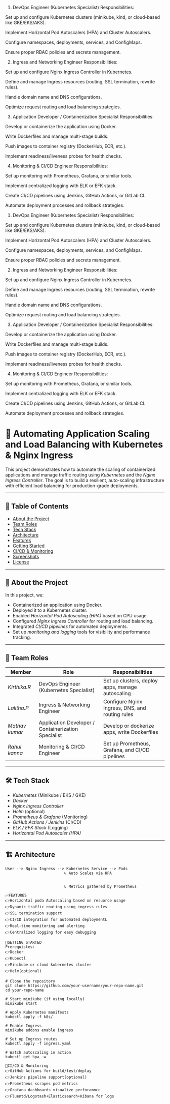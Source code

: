1. DevOps Engineer (Kubernetes Specialist)
Responsibilities:

Set up and configure Kubernetes clusters (minikube, kind, or cloud-based like GKE/EKS/AKS).

Implement Horizontal Pod Autoscalers (HPA) and Cluster Autoscalers.

Configure namespaces, deployments, services, and ConfigMaps.

Ensure proper RBAC policies and secrets management.

2. Ingress and Networking Engineer
Responsibilities:

Set up and configure Nginx Ingress Controller in Kubernetes.

Define and manage Ingress resources (routing, SSL termination, rewrite rules).

Handle domain name and DNS configurations.

Optimize request routing and load balancing strategies.

3. Application Developer / Containerization Specialist
Responsibilities:

Develop or containerize the application using Docker.

Write Dockerfiles and manage multi-stage builds.

Push images to container registry (DockerHub, ECR, etc.).

Implement readiness/liveness probes for health checks.

4. Monitoring & CI/CD Engineer
Responsibilities:

Set up monitoring with Prometheus, Grafana, or similar tools.

Implement centralized logging with ELK or EFK stack.

Create CI/CD pipelines using Jenkins, GitHub Actions, or GitLab CI.

Automate deployment processes and rollback strategies.

1. DevOps Engineer (Kubernetes Specialist)
Responsibilities:

Set up and configure Kubernetes clusters (minikube, kind, or cloud-based like GKE/EKS/AKS).

Implement Horizontal Pod Autoscalers (HPA) and Cluster Autoscalers.

Configure namespaces, deployments, services, and ConfigMaps.

Ensure proper RBAC policies and secrets management.

2. Ingress and Networking Engineer
Responsibilities:

Set up and configure Nginx Ingress Controller in Kubernetes.

Define and manage Ingress resources (routing, SSL termination, rewrite rules).

Handle domain name and DNS configurations.

Optimize request routing and load balancing strategies.

3. Application Developer / Containerization Specialist
Responsibilities:

Develop or containerize the application using Docker.

Write Dockerfiles and manage multi-stage builds.

Push images to container registry (DockerHub, ECR, etc.).

Implement readiness/liveness probes for health checks.

4. Monitoring & CI/CD Engineer
Responsibilities:

Set up monitoring with Prometheus, Grafana, or similar tools.

Implement centralized logging with ELK or EFK stack.

Create CI/CD pipelines using Jenkins, GitHub Actions, or GitLab CI.

Automate deployment processes and rollback strategies.

# 🚀 Automating Application Scaling and Load Balancing with Kubernetes & Nginx Ingress

This project demonstrates how to automate the scaling of containerized applications and manage traffic routing using *Kubernetes* and the *Nginx Ingress Controller*. The goal is to build a resilient, auto-scaling infrastructure with efficient load balancing for production-grade deployments.

---

## 📌 Table of Contents
- [About the Project](#about-the-project)
- [Team Roles](#team-roles)
- [Tech Stack](#tech-stack)
- [Architecture](#architecture)
- [Features](#features)
- [Getting Started](#getting-started)
- [CI/CD & Monitoring](#cicd--monitoring)
- [Screenshots](#screenshots)
- [License](#license)

---

## 📖 About the Project

In this project, we:
- Containerized an application using Docker.
- Deployed it to a Kubernetes cluster.
- Enabled *Horizontal Pod Autoscaling (HPA)* based on CPU usage.
- Configured *Nginx Ingress Controller* for routing and load balancing.
- Integrated *CI/CD pipelines* for automated deployments.
- Set up *monitoring and logging* tools for visibility and performance tracking.

---

## 👥 Team Roles

| Member | Role | Responsibilities |
|--------|------|------------------|
| *Kirthika.R* | DevOps Engineer (Kubernetes Specialist) | Set up clusters, deploy apps, manage autoscaling |
| *Lalitha.P* | Ingress & Networking Engineer | Configure Nginx Ingress, DNS, and routing rules |
| *Mathav kumar* | Application Developer / Containerization Specialist | Develop or dockerize apps, write Dockerfiles |
| *Rahul kanna* | Monitoring & CI/CD Engineer | Set up Prometheus, Grafana, and CI/CD pipelines |

---

## 🛠️ Tech Stack

- *Kubernetes* (Minikube / EKS / GKE)
- *Docker*
- *Nginx Ingress Controller*
- *Helm* (optional)
- *Prometheus & Grafana* (Monitoring)
- *GitHub Actions / Jenkins* (CI/CD)
- *ELK / EFK Stack* (Logging)
- *Horizontal Pod Autoscaler (HPA)*

---

## 🏗️ Architecture

```plaintext
User --> Nginx Ingress --> Kubernetes Service --> Pods
                          ↳ Auto Scales via HPA


                          ↳ Metrics gathered by Prometheus

✅FEATURES
👉Horizontal poda Autoscaling based on resuorce usage
👉Dynamic traffic routing using ingress rules
👉SSL termination support
👉CI/CD integration for automated deploymentL
👉Real-time monitoring and alerting
👉Centralized logging for easy debugging

🚀GETTING STARTED
Prerequistes:
👉Docker
👉Kubectl
👉Minikube or cloud kubernetes cluster
👉Helm(optional)

# Clone the repository
git clone https://github.com/your-username/your-repo-name.git
cd your-repo-name

# Start minikube (if using locally)
minikube start

# Apply Kubernetes manifests
kubectl apply -f k8s/

# Enable Ingress
minikube addons enable ingress

# Set up Ingress routes
kubectl apply -f ingress.yaml

# Watch autoscaling in action
kubectl get hpa -w

🔄️CI/CD & Monitoring
👉GitHub Actions for build/test/deplay
👉Jenkins pipeline support(optional)
👉Prometheus scrapes pod metrics
👉Grafana dashboards visualize perforamnce
👉Fluentd/Logstash+Elasticsearch+Kibana for logs




